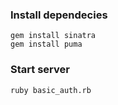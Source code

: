 ### Install dependecies
```
gem install sinatra                                  
gem install puma
```

### Start server
```
ruby basic_auth.rb
```
